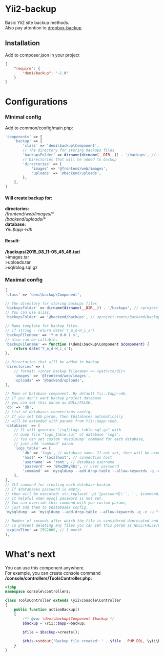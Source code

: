 Yii2-backup
===================
Basic Yii2 site backup methods.<br />
Also pay attention to [dropbox-backup](https://github.com/demisang/yii2-dropbox-backup).

Installation
---

Add to composer.json in your project
```json
{
	"require": {
  		"demi/backup": "~1.0"
	}
}
```

# Configurations

### Minimal config

Add to common/config/main.php:
```php
'components' => [
    'backup' => [
        'class' => 'demi\backup\Component',
        // The directory for storing backups files
        'backupsFolder' => dirname(dirname(__DIR__)) . '/backups', // <project-root>/backups
        // Directories that will be added to backup
        'directories' => [
            'images' => '@frontend/web/images',
            'uploads' => '@backend/uploads',
        ],
    ],
]
```

#### Will create backup for:
**directories:**<br />
_/frontend/web/images/\*_<br />
_/backend/uploads/\*_<br />
**database:**<br />
_Yii::$app->db_

#### Result:
**/backups/2015_08_11-05_45\_48.tar/**<br />
\>images.tar<br />
\>uploads.tar<br />
\>sql/blog.sql.gz


### Maximal config

```php
[
'class' => 'demi\backup\Component',

// The directory for storing backups files
'backupsFolder' => dirname(dirname(__DIR__)) . '/backups', // <project-root>/backups
// You can use alias:
'backupsFolder' => '@backend/backups', // <project-root>/backend/backups

// Name template for backup files.
// if string - return date('Y_m_d-H_i_s')
'backupFilename' => 'Y_m_d-H_i_s',
// also can be callable:
'backupFilename' => function (\demi\backup\Component $component) {
    return date('Y_m_d-H_i_s');
},

// Directories that will be added to backup
'directories' => [
    // format: <inner backup filename> => <path/to/dir>
    'images' => '@frontend/web/images',
    'uploads' => '@backend/uploads',
],

// Name of Database component. By default Yii::$app->db.
// If you don't want backup project database
// you can set this param as NULL/FALSE.
'db' => 'db',
// List of databases connections config.
// If you set $db param, then $databases automatically
// will be extended with params from Yii::$app->$db.
'databases' => [
    // It will generate "/sql/logs_table.sql.gz" with 
    // dump file "logs_table.sql" of database 'logs'.
    // You can set custom 'mysqldump' command for each database,
    // just add 'command' param.
    'logs_table' => [
        'db' => 'logs', // database name. If not set, then will be used key 'logs_table'
        'host' => 'localhost', // connection host
        'username' => 'root', // database username
        'password' => 'BXw2DKyRbz', // user password
        'command' => 'mysqldump --add-drop-table --allow-keywords -q -c -u "{username}" -h "{host}" -p\'{password}\' {db} | gzip -9', // custom `mysqldump` command
    ],
],
// CLI command for creating each database backup.
// If $databases password is empty,
// then will be executed: str_replace('-p\'{password}\'', '', $command);
// it helpful when mysql password is not set.
// You can override this command with you custom params,
// just add them to $databases config.
'mysqldump' => 'mysqldump --add-drop-table --allow-keywords -q -c -u "{username}" -h "{host}" -p\'{password}\' {db} | gzip -9',

// Number of seconds after which the file is considered deprecated and will be deleted.
// To prevent deleting any files you can set this param as NULL/FALSE/0.
'expireTime' => 2592000, // 1 month
],
```

# What's next

You can use this component anywhere.<br />
For example, you can create console command<br />
**/console/controllers/ToolsController.php:**
```php
<?php
namespace console\controllers;

class ToolsController extends \yii\console\Controller
{
    public function actionBackup()
    {
        /** @var \demi\backup\Component $backup */
        $backup = \Yii::$app->backup;
        
        $file = $backup->create();

        $this->stdout('Backup file created: ' . $file . PHP_EOL, \yii\helpers\Console::FG_GREEN);
    }
} 
```